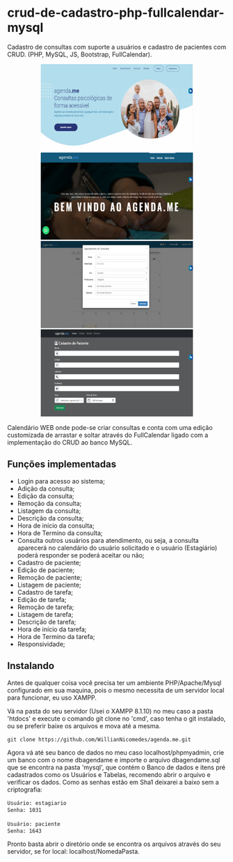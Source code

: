 # crud-de-cadastro-php-fullcalendar-mysql
Cadastro de consultas com suporte a usuários e cadastro de pacientes com CRUD. (PHP, MySQL, JS, Bootstrap, FullCalendar).

<p align="center">
<img src="principal/assets/img/gallery/principal.png" width="350" height="200" hspace="20"/><img src="principal/assets/img/gallery/info.png" width="350" height="200"/><img src="principal/assets/img/gallery/consulta.png" width="350" height="200" hspace="20"/><img src="principal/assets/img/gallery/crud.png" width="350" height="200"/>
</p>

Calendário WEB onde pode-se criar consultas e conta com uma edição customizada de arrastar e soltar através do FullCalendar ligado com a implementação do CRUD ao banco MySQL.

## Funções implementadas
- Login para acesso ao sistema;
- Adição da consulta;
- Edição da consulta;
- Remoção da consulta;
- Listagem da consulta;
- Descrição  da consulta;
- Hora de início da consulta;
- Hora de Termino da consulta;
- Consulta outros usuários para atendimento, ou seja, a consulta aparecerá no calendário do usuário solicitado e o usuário (Estagiário) poderá responder se poderá aceitar ou não;
- Cadastro de paciente;
- Edição de paciente;
- Remoção de paciente;
- Listagem de paciente;
- Cadastro de tarefa;
- Edição de tarefa;
- Remoção de tarefa;
- Listagem de tarefa;
- Descrição  de tarefa;
- Hora de início da tarefa;
- Hora de Termino da tarefa;
- Responsividade;


## Instalando

Antes de qualquer coisa você precisa ter um ambiente PHP/Apache/Mysql configurado em sua maquina, pois o mesmo necessita de um servidor local para funcionar, eu uso XAMPP.

Vá na pasta do seu servidor (Usei o XAMPP 8.1.10) no meu caso a pasta 'htdocs' e execute o comando git clone no 'cmd', caso tenha o git instalado, ou se preferir baixe os arquivos e mova até a mesma.

```
git clone https://github.com/WillianNicomedes/agenda.me.git
```

Agora vá até seu banco de dados no meu caso localhost/phpmyadmin, crie um banco com o nome dbagendame e importe o arquivo dbagendame.sql que se encontra na pasta 'mysql', que contém o Banco de dados e itens pré cadastrados como os Usuários e Tabelas, recomendo abrir o arquivo e verificar os dados. Como as senhas estão em Sha1 deixarei a baixo sem a criptografia:

```
Usuário: estagiario
Senha: 1031

Usuário: paciente
Senha: 1643
```
Pronto basta abrir o diretório onde se encontra os arquivos através do seu servidor, se for local: localhost/NomedaPasta.
